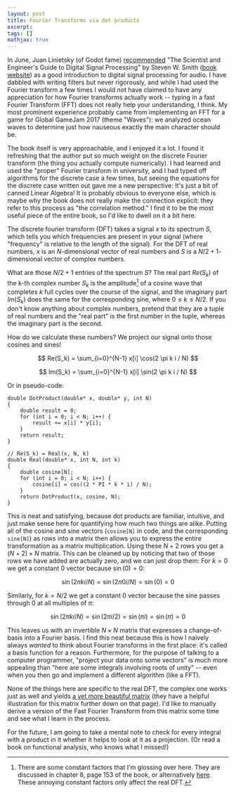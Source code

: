 ```yaml
---
layout: post
title: Fourier Transforms via dot products
excerpt:
tags: []
mathjax: true
---
```


In June, Juan Linietsky (of Godot fame) [recommended](https://x.com/reduzio/status/1810229759701291379) "The Scientist and Engineer's Guide to Digital Signal Processing" by Steven W. Smith ([book website](https://www.dspguide.com/)) as a good introduction to digital signal processing for audio. I have dabbled with writing filters but never rigorously, and while I had used the Fourier transform a few times I would not have claimed to have any appreciation for how Fourier transforms actually work -- typing in a fast Fourier Transform (FFT) does not really help your understanding, I think. My most prominent experience probably came from implementing an FFT for a game for Global GameJam 2017 (theme "Waves"): we analyzed ocean waves to determine just how nauseous exactly the main character should be.

The book itself is very approachable, and I enjoyed it a lot. I found it refreshing that the author put so much weight on the discrete Fourier transform (the thing you actually compute numerically). I had learned and used the "proper" Fourier transform in university, and I had typed off algorithms for the discrete case a few times, but seeing the equations for the discrete case written out gave me a new perspective: It's just a bit of canned Linear Algebra! It is probably obvious to everyone else, which is maybe why the book does not really make the connection explicit: they refer to this process as "the correlation method." I find it to be the most useful piece of the entire book, so I'd like to dwell on it a bit here.

The discrete fourier transform (DFT) takes a signal $x$ to its spectrum $S$, which tells you which frequencies are present in your signal (where "frequency" is relative to the length of the signal). For the DFT of real numbers, $x$ is an $N$-dimensional vector of real numbers and $S$ is a $N/2+1$-dimensional vector of complex numbers.

What are those $N/2+1$ entries of the spectrum $S$? The real part $Re(S_k)$ of the k-th complex number $S_k$ is the amplitude[^constant-factor] of a cosine wave that completes $k$ full cycles over the course of the signal, and the imaginary part $Im(S_k)$ does the same for the corresponding sine, where $0 \leq k \leq N / 2$. If you don't know anything about complex numbers, pretend that they are a tuple of real numbers and the "real part" is the first number in the tuple, whereas the imaginary part is the second.

How do we calculate these numbers? We project our signal onto those cosines and sines!

$$
Re(S_k) = \sum_{i=0}^{N-1} x[i] \cos(2 \pi k i / N)
$$

$$
Im(S_k) = \sum_{i=0}^{N-1} x[i] \sin(2 \pi k i / N)
$$

Or in pseudo-code:

```
double DotProduct(double* x, double* y, int N)
{
    double result = 0;
    for (int i = 0; i < N; i++) {
        result += x[i] * y[i];
    }
    return result;
}

// Re(S_k) = Real(x, N, k)
double Real(double* x, int N, int k)
{
    double cosine[N];
    for (int i = 0; i < N; i++) {
        cosine[i] = cos((2 * PI * k * i) / N);
    }
    return DotProduct(x, cosine, N);
}
```

This is neat and satisfying, because dot products are familiar, intuitive, and just make sense here for quantifying how much two things are alike. Putting all of the cosine and sine vectors (`cosine[N]` in code, and the corresponding `sine[N]`) as rows into a matrix then allows you to express the entire transformation as a matrix multiplication. Using these $N+2$ rows you get a $(N+2) \times N$ matrix. This can be cleaned up by noticing that two of those rows we have added are actually zero, and we can just drop them: For $k = 0$ we get a constant 0 vector because $\sin(0) = 0$:

$$
\sin(2 \pi k i / N) = \sin(2 \pi 0 i / N) = \sin(0) = 0
$$

Similarly, for $k = N/2$ we get a constant 0 vector because the sine passes through 0 at all multiples of $\pi$:

$$
\sin(2 \pi k i / N) = \sin(2 \pi i / 2) = \sin(\pi i) = \sin(\pi) = 0
$$

This leaves us with an invertible $N \times N$ matrix that expresses a change-of-basis into a Fourier basis. I find this neat because this is how I naively always _wanted_ to think about Fourier transforms in the first place: it's called a basis function for a reason. Furthermore, for the purpose of talking to a computer programmer, "project your data onto some vectors" is much more appealing than "here are some integrals involving roots of unity" -- even when you then go and implement a different algorithm (like a FFT).

None of the things here are specific to the real DFT, the complex one works just as well and yields [a yet more beautiful matrix](https://en.wikipedia.org/wiki/DFT_matrix) (they have a helpful illustration for this matrix further down on that page). I'd like to manually derive a version of the Fast Fourier Transform from this matrix some time and see what I learn in the process.

For the future, I am going to take a mental note to check for every integral with a product in it whether it helps to look at it as a projection. (Or read a book on functional analysis, who knows what I missed!)

[^constant-factor]: There are some constant factors that I'm glossing over here. They are discussed in chapter 8, page 153 of the book, or alternatively [here](https://www.dspguide.com/ch8/5.htm). These annoying constant factors only affect the real DFT.
